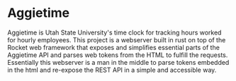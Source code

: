 
# Aggietime

Aggietime is Utah State University's time clock for tracking hours worked for hourly employees. This project is a webserver built in rust on top of the Rocket web framework that exposes and simplifies essential parts of the Aggietime API and parses web tokens from the HTML to fulfill the requests. Essentially this webserver is a man in the middle to parse tokens embedded in the html and re-expose the REST API in a simple and accessible way. 